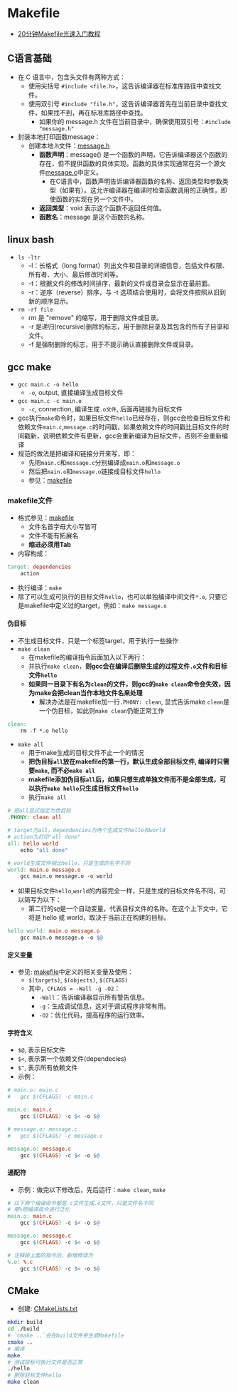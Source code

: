 # Makefile
* [20分钟Makefile光速入门教程](https://www.bilibili.com/video/BV1tyWWeeEpp/?spm_id_from=333.999.0.0)
## C语言基础
* 在 C 语言中，包含头文件有两种方式：
  + 使用尖括号 `#include <file.h>`，这告诉编译器在标准库路径中查找文件。
  + 使用双引号 `#include "file.h"`，这告诉编译器首先在当前目录中查找文件，如果找不到，再在标准库路径中查找。
    - 如果你的 message.h 文件在当前目录中，确保使用双引号：`#include "message.h"`
* 封装本地打印函数message：
  + 创建本地.h文件：[message.h](./message.h)
    - **函数声明**：message() 是一个函数的声明，它告诉编译器这个函数的存在，但不提供函数的具体实现。函数的具体实现通常在另一个源文件[message.c](./message.c)中定义。
      - 在C语言中，函数声明告诉编译器函数的名称、返回类型和参数类型（如果有）。这允许编译器在编译时检查函数调用的正确性，即使函数的实现在另一个文件中。
    - **返回类型**：void 表示这个函数不返回任何值。
    - **函数名**：message 是这个函数的名称。  
## linux bash
* `ls -ltr`
  + -l：长格式（long format）列出文件和目录的详细信息，包括文件权限、所有者、大小、最后修改时间等。
  + -t：根据文件的修改时间排序，最新的文件或目录会显示在最前面。
  + -r：逆序（reverse）排序，与 -t 选项结合使用时，会将文件按照从旧到新的顺序显示。 
* `rm -rf file`
  - rm 是 "remove" 的缩写，用于删除文件或目录。
  - -r 是递归(recursive)删除的标志，用于删除目录及其包含的所有子目录和文件。
  - -f 是强制删除的标志，用于不提示确认直接删除文件或目录。 
## gcc make
* `gcc main.c -o hello`
  * `-o`, output, 直接编译生成目标文件
* `gcc main.c -c main.o`
  * `-c`, connection, 编译生成`.o文件`, 后面再链接为目标文件
* gcc执行`make`命令时，如果目标文件`hello`已经存在，则gcc会检查目标文件和依赖文件`main.c`,`message.c`的时间戳，如果依赖文件的时间戳比目标文件的时间戳新，说明依赖文件有更新，gcc会重新编译为目标文件，否则不会重新编译
* 规范的做法是把编译和链接分开来写，即：
  * 先把`main.c`和`message.c`分别编译成`main.o`和`message.o`
  * 然后把`main.o`和`message.o`链接成目标文件`hello`
  * 参见：[makefile](./makefile)
### makefile文件
* 格式参见：[makefile](./makefile)
  - 文件名首字母大小写皆可
  - 文件不能有拓展名
  - **缩进必须用Tab**
* 内容构成：
```makefile
target: dependencies
    action  
``` 
* 执行编译：`make`
* 除了可以生成可执行的目标文件`hello`，也可以单独编译中间文件`*.o`, 只要它是makefile中定义过的target，例如：`make message.o`
#### 伪目标
* 不生成目标文件，只是一个标签target，用于执行一些操作
* `make clean`
  * 在makefile的编译指令后面加入以下两行：
  * 并执行`make clean`，**则gcc会在编译后删除生成的过程文件`.o`文件和目标文件`hello`**
  * **如果同一目录下有名为`clean`的文件，则gcc的`make clean`命令会失效，因为make会把clean当作本地文件名来处理**
    * 解决办法是在makefile加一行`.PHONY: clean`, 显式告诉make `clean`是一个伪目标，如此则`make clean`仍能正常工作
```makefile
clean:
    rm -f *.o hello
```
* `make all`
  * 用于make生成的目标文件不止一个的情况
  * **把伪目标`all`放在makefile的第一行，默认生成全部目标文件, 编译时只需要`make`, 而不必`make all`**
  * **makefile添加伪目标`all`后，如果只想生成单独文件而不是全部生成，可以执行`make hello`只生成目标文件`hello`**
  * 执行`make all`
```makefile
# 把all显式指定为伪目标
.PHONY: clean all

# target为all，dependencies为两个生成文件hello和world
# action为打印"all done"
all: hello world
    echo "all done"

# world生成文件相比hello，只是生成的名字不同
world: main.o message.o
    gcc main.o message.o -o world
```
* 如果目标文件`hello`,`world`的内容完全一样，只是生成的目标文件名不同，可以简写为以下：
  * 第二行的`$@`是一个自动变量，代表目标文件的名称。在这个上下文中，它将是 hello 或 world，取决于当前正在构建的目标。
```makefile
hello world: main.o message.o
    gcc main.o message.o -o $@
```
#### 定义变量
* 参见: [makefile](./makefile)中定义的相关变量及使用：
  * `$(targets)`, `$(objects)`, `$(CFLAGS)`
  * 其中，`CFLAGS = -Wall -g -O2`：
    * `-Wall`：告诉编译器显示所有警告信息。
    * `-g`：生成调试信息，这对于调试程序非常有用。
    * `-O2`：优化代码，提高程序的运行效率。
#### 字符含义
* `$@`, 表示目标文件
* `$<`, 表示第一个依赖文件(dependecies)
* `$^`, 表示所有依赖文件
* 示例：
```makefile
# main.o: main.c
#   gcc $(CFLAGS) -c main.c

main.o: main.c
    gcc $(CFLAGS) -c $< -o $@

# message.o: message.c
#   gcc $(CFLAGS) -c message.c

message.o: message.c
    gcc $(CFLAGS) -c $< -o $@
```
#### 通配符
* 示例：做完以下修改后，先后运行：`make clean`, `make`
```makefile
# 以下两个编译命令都是.c文件生成.o文件，只是文件名不同
# 用%把编译指令进行泛化
main.o: main.c
    gcc $(CFLAGS) -c $< -o $@

message.o: message.c
    gcc $(CFLAGS) -c $< -o $@

# 注释掉上面的指令后，新增修改为
%.o: %.c
    gcc $(CFLAGS) -c $< -o $@
```
## CMake
* 创建: [CMakeLists.txt](./CMakeLists.txt)
```bash
mkdir build
cd ./build
# `cmake ..`会在build文件夹生成Makefile
cmake ..
# 编译
make
# 测试目标可执行文件是否正常
./hello
# 删除目标文件hello
make clean
```
